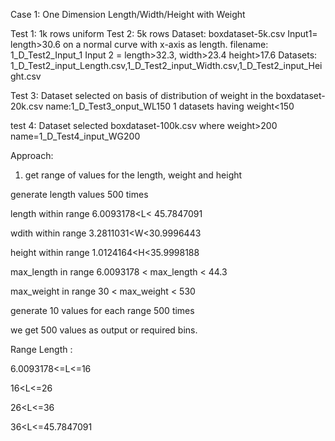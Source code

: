 Case 1: One Dimension Length/Width/Height with Weight

Test 1: 1k rows uniform
Test 2: 5k rows
Dataset: boxdataset-5k.csv
Input1= length>30.6 on a normal curve with x-axis as length. filename: 1_D_Test2_Input_1
Input 2 = length>32.3, width>23.4 height>17.6
Datasets: 1_D_Test2_input_Length.csv,1_D_Test2_input_Width.csv,1_D_Test2_input_Height.csv

Test 3: Dataset selected on basis of distribution of weight in the boxdataset-20k.csv name:1_D_Test3_onput_WL150
1 datasets having weight<150 

test 4: Dataset selected boxdataset-100k.csv where weight>200
name=1_D_Test4_input_WG200


Approach:

1) get range of values for the length, weight and height

generate length values 500 times

length within range   6.0093178<L< 45.7847091

wdith within range  3.2811031<W<30.9996443

height within range 1.0124164<H<35.9998188


max_length in range 6.0093178 < max_length < 44.3

max_weight in range  30 < max_weight < 530


generate 10 values for each range 500 times

we get 500 values as output or required bins.


Range Length :

6.0093178<=L<=16

16<L<=26

26<L<=36

36<L<=45.7847091